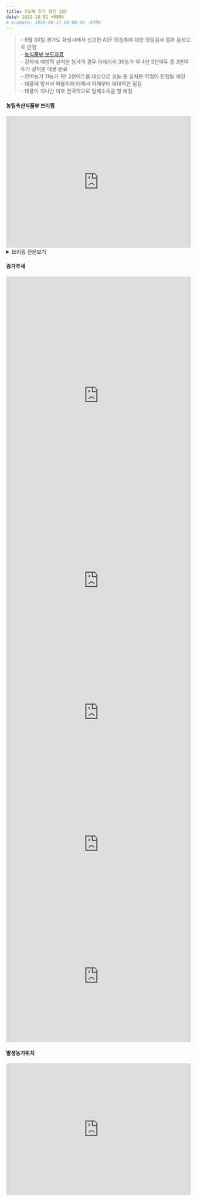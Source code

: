 ```yaml
---
title: 5일째 추가 확진 없음
date: 2019-10-01 +0900
# enddate: 2019-09-17 00:00:00 -0700
---
```

> \- 9월 30일 경기도 화성시에서 신고한 ASF 의심축에 대한 정밀검사 결과 음성으로 판정  
> \- [농식품부 보도자료](http://www.mafra.go.kr/FMD-AI/2095/subview.do?enc=Zm5jdDF8QEB8JTJGYmJzJTJGRk1ELUFJJTJGMzU0JTJGMzIxNTI5JTJGYXJ0Y2xWaWV3LmRvJTNGcmdzRW5kZGVTdHIlM0QlMjZiYnNPcGVuV3JkU2VxJTNEJTI2cGFnZSUzRDElMjZyb3clM0QxMCUyNnBhc3N3b3JkJTNEJTI2cmdzQmduZGVTdHIlM0QlMjZiYnNDbFNlcSUzRCUyNnNyY2hDb2x1bW4lM0QlMjZpc1ZpZXdNaW5lJTNEZmFsc2UlMjZzcmNoV3JkJTNEJTI2)  
> \- 강화에 예방적 살처분 농가의 경우 어제까지 39농가 약 4만 3천여두 중 3만여두가 살처분 매몰 완료  
> \- 잔여농가 11농가 1만 2천여두를 대상으로 오늘 중 살처분 작업이 진행될 예정  
> \- 태풍에 앞서서 매몰지에 대해서 어제부터 대대적인 점검  
> \- 태풍이 지나간 이후 전국적으로 일제소독을 할 예정  

#### 농림축산식품부 브리핑
<iframe width="100%" height="360" src="https://www.youtube.com/embed/3WIcRdzalLo" frameborder="0" allow="accelerometer; autoplay; encrypted-media; gyroscope; picture-in-picture" allowfullscreen></iframe>

<details>
<summary>브리핑 전문보기</summary>
<div markdown="1">

안녕하십니까 방역정책국장입니다. 오늘 아프리카돼지열병 주요 방역조치사항 설명드리겠습니다. 화성신고건입니다. 어제 경기도 화성시 소재 양돈농장에서 가축위생방역지원본부 전화예찰 도중에 모돈 1두가 유산되고 다른 모돈 1두에서 식욕부진이 있다는 의심신고가 접수되었으나 농림축산식품부의 정밀검사결과 최종 음성으로 확인되었습니다. 경기도와 방역본부 등 광역기관에서는 긴급행동지침에 따라 초동대응팀을 파견하여 차량, 출입자통제 및 소독 등 초동대응을 수행한 바가 있습니다.

살처분 현황입니다. 어제는 3개 농장의 예방적 살처분 농가를 중심으로 작업이 진행되었으며 잔여 농장에 대해서는 태풍에 대비하여 가능한 오늘중으로 완료될수 있도록 노력할 예정입니다. 강화에 예방적 살처분 농가의 경우 어제까지 39농가 약 4만 3천여두 중 3만여두가 살처분 매몰 완료되었고, 잔여농가 11농가 1만 2천여두를 대상으로 오늘 중 살처분 작업이 진행될 예정입니다.

태풍에 앞서서 매몰지에 대해서 어제부터 현지에 파견된 농식품부 기동방역단과 검역본부 특별방역단 합동으로 전체신규 매몰지에 대한 배수로 확보, 비닐피복, 울타리설치 및 생석회 적정도포 여부등 매몰지를 점검하고 있습니다. 오늘까지 나머지 매몰지에 대해서도 점검을 실시할 예정이고, 특히 비닐 피복 등 태풍을 고려하여 사전 대비에 철저히 기하고 이씃ㅂ니다. 태풍이 지나간 후에는 전국 일제소독을 할 예정으로 사둔 소독약과 생석회 여분을 충분히 확보하는 등 사전준비에 만반을 기하고 있습니다.

중점관리지역에 대한 방역관리입니다. 경기북부중점관리지역 내에서 운행도니 차량은 경기북부 이외 다른 지역으로 이도잉 지속적으로 금지되고 있습니다. 타지역으로 이동우려 차량에 대해서는 사전경고 및 복귀조치 등의 조치를 취한 바 있습니다. 어제도 중점관리지역에는 소독차량 416대를 동원하여 대대적인 소독을 실시하고 있고 전국적으로도 가용 가능한 모든 소독차량, 장비를 동원하여 지속적으로 소독을 실시하고 있습니다. 이상 마치겠습니다.

</div>
</details>


#### 증가추세  
<iframe width="100%" height="650" src="http://adatalab.net/asf-timeline/tables/191001-table1" frameborder="0" allow="accelerometer; autoplay; encrypted-media; gyroscope; picture-in-picture" allowfullscreen></iframe> 

<iframe width="100%" height="360" src="http://adatalab.net/asf-timeline/charts/191001-chart" frameborder="0" allow="accelerometer; autoplay; encrypted-media; gyroscope; picture-in-picture" allowfullscreen></iframe> 
<iframe width="100%" height="360" src="http://adatalab.net/asf-timeline/charts/191001-bar1" frameborder="0" allow="accelerometer; autoplay; encrypted-media; gyroscope; picture-in-picture" allowfullscreen></iframe>

<iframe width="100%" height="360" src="http://adatalab.net/asf-timeline/charts/191001-chart2" frameborder="0" allow="accelerometer; autoplay; encrypted-media; gyroscope; picture-in-picture" allowfullscreen></iframe>
<iframe width="100%" height="360" src="http://adatalab.net/asf-timeline/charts/191001-bar2" frameborder="0" allow="accelerometer; autoplay; encrypted-media; gyroscope; picture-in-picture" allowfullscreen></iframe>


#### 발생농가위치  
<iframe width="100%" height="360" src="http://adatalab.net/asf-timeline/charts/191001-map" frameborder="0" allow="accelerometer; autoplay; encrypted-media; gyroscope; picture-in-picture" allowfullscreen></iframe>
